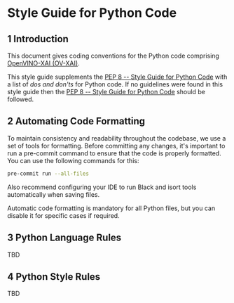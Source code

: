 # Style Guide for Python Code

## 1 Introduction

This document gives coding conventions for the Python code comprising [OpenVINO-XAI (OV-XAI)](../../README.md).

This style guide supplements the [PEP 8 -- Style Guide for Python Code](https://www.python.org/dev/peps/pep-0008/)
with a list of *dos and don'ts* for Python code. If no guidelines were found in this style guide then
the [PEP 8 -- Style Guide for Python Code](https://www.python.org/dev/peps/pep-0008/) should be followed.

## 2 Automating Code Formatting

To maintain consistency and readability throughout the codebase, we use a set of tools for formatting. 
Before committing any changes, it's important to run a pre-commit command to ensure that the code is properly formatted.
You can use the following commands for this:

```bash
pre-commit run --all-files
```

Also recommend configuring your IDE to run Black and isort tools automatically when saving files.

Automatic code formatting is mandatory for all Python files, but you can disable it for specific cases if required.

## 3 Python Language Rules

TBD

## 4 Python Style Rules

TBD

